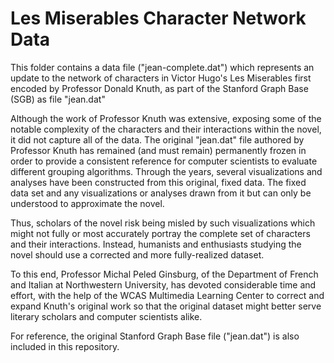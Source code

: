 # Les Miserables Character Network Data

This folder contains a data file ("jean-complete.dat") which represents an update to the network of characters in Victor Hugo's Les Miserables first encoded by Professor Donald Knuth, as part of the Stanford Graph Base (SGB) as file "jean.dat"

Although the work of Professor Knuth was extensive, exposing some of the notable complexity of the characters and their interactions within the novel, it did not capture all of the data. The original "jean.dat" file authored by Professor Knuth has remained (and must remain) permanently frozen in order to provide a consistent reference for computer scientists to evaluate different grouping algorithms. Through the years, several visualizations and analyses have been constructed from this original, fixed data. The fixed data set and any visualizations or analyses drawn from it but can only be understood to approximate the novel.

Thus, scholars of the novel risk being misled by such visualizations which might not fully or most accurately portray the complete set of characters and their interactions. Instead, humanists and enthusiasts studying the novel should use a corrected and more fully-realized dataset.

To this end, Professor Michal Peled Ginsburg, of the Department of French and Italian at Northwestern University, has devoted considerable time and effort, with the help of the WCAS Multimedia Learning Center to correct and expand Knuth's original work so that the original dataset might better serve literary scholars and computer scientists alike.

For reference, the original Stanford Graph Base file ("jean.dat") is also included in this repository.
